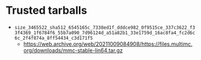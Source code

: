 ﻿
Trusted tarballs
================

* `size_3465522_sha512_6545165c_7338ed1f_dddce982_0f9515ce_337c3622_f33f4369_1f6784f6_55b7a090_7d96124d_a51a82b1_33e1759d_16ac8fa4_fc2d6c6c_2f4f874a_8ff54434_c3d171f5`
  * https://web.archive.org/web/20211009084908/https://files.multimc.org/downloads/mmc-stable-lin64.tar.gz


